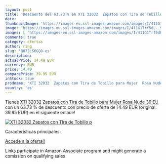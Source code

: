 ```yaml
---
layout: post
title: 'Descuento del 63.73 % en XTI 32032  Zapatos con Tira de Tobillo p'
date: 
thumbnailImage: 'https://images-eu.ssl-images-amazon.com/images/I/411G1Trf5dL._SL200_.jpg'
image: 'https://images-eu.ssl-images-amazon.com/images/I/411G1Trf5dL._SL200_.jpg'
images: [ 'https://images-eu.ssl-images-amazon.com/images/I/411G1Trf5dL._SL200_.jpg' ]
comments: true
category: ofertas
author: ring
slug: 'B07JLS6GQ8-es'
description:
actualPrice: 14.49 EUR
currency: EUR
price: 14.49
comparePrice: 39.95 EUR
inStock: true
prodname: 'XTI 32032  Zapatos con Tira de Tobillo para Mujer  Rosa Nude  39 EU'
country: 'es'
---
```


Tienes [XTI 32032  Zapatos con Tira de Tobillo para Mujer  Rosa Nude  39 EU](https://www.amazon.es/dp/B07JLS6GQ8/?tag=tolees-21) con un 63.73 % de descuento con precio de oferta de 14.49 EUR (original: 39.95 EUR) en el siguiente enlace!

[![XTI 32032  Zapatos con Tira de Tobillo p](https://images-eu.ssl-images-amazon.com/images/I/411G1Trf5dL._SL200_.jpg)](https://www.amazon.es/dp/B07JLS6GQ8/?tag=tolees-21)

Características principales:


[Accede a la oferta!!](https://www.amazon.es/dp/B07JLS6GQ8/?tag=tolees-21)

Links participate in Amazon Associate program and might generate a comission on qualifying sales


